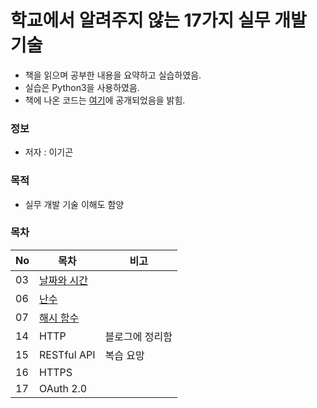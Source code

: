 # 학교에서 알려주지 않는 17가지 실무 개발 기술

* 책을 읽으며 공부한 내용을 요약하고 실습하였음.  
* 실습은 Python3을 사용하였음.
* 책에 나온 코드는 [여기](https://github.com/sorrowhill/17techs)에 공개되었음을 밝힘.

### 정보
* 저자 : 이기곤

### 목적
* 실무 개발 기술 이해도 함양


### 목차
|No|목차|비고|
|---|---|---|
|03|[날짜와 시간](https://github.com/hwahyeon/17skills/blob/main/03%20time.ipynb)||
|06|[난수](https://github.com/hwahyeon/17skills/blob/main/06%20random.ipynb)||
|07|[해시 함수](https://github.com/hwahyeon/17skills/blob/main/07%20hash.ipynb)||
|14|HTTP|블로그에 정리함|
|15|RESTful API|복습 요망|
|16|HTTPS||
|17|OAuth 2.0||